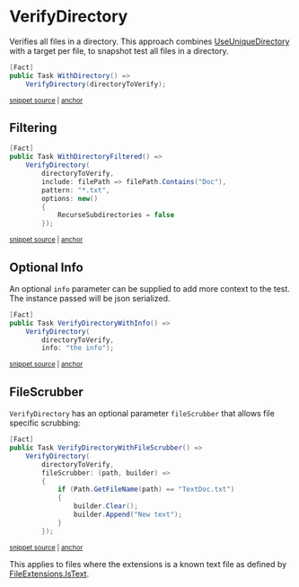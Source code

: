 <!--
GENERATED FILE - DO NOT EDIT
This file was generated by [MarkdownSnippets](https://github.com/SimonCropp/MarkdownSnippets).
Source File: /docs/mdsource/verify-directory.source.md
To change this file edit the source file and then run MarkdownSnippets.
-->

# VerifyDirectory

Verifies all files in a directory. This approach combines [UseUniqueDirectory](/docs/naming.md#useuniquedirectory) with a target per file, to snapshot test all files in a directory.

<!-- snippet: VerifyDirectoryXunitV3 -->
<a id='snippet-VerifyDirectoryXunitV3'></a>
```cs
[Fact]
public Task WithDirectory() =>
    VerifyDirectory(directoryToVerify);
```
<sup><a href='/src/Verify.XunitV3.Tests/Tests.cs#L92-L98' title='Snippet source file'>snippet source</a> | <a href='#snippet-VerifyDirectoryXunitV3' title='Start of snippet'>anchor</a></sup>
<!-- endSnippet -->


## Filtering

<!-- snippet: VerifyDirectoryFilterXunitV3 -->
<a id='snippet-VerifyDirectoryFilterXunitV3'></a>
```cs
[Fact]
public Task WithDirectoryFiltered() =>
    VerifyDirectory(
        directoryToVerify,
        include: filePath => filePath.Contains("Doc"),
        pattern: "*.txt",
        options: new()
        {
            RecurseSubdirectories = false
        });
```
<sup><a href='/src/Verify.XunitV3.Tests/Tests.cs#L129-L142' title='Snippet source file'>snippet source</a> | <a href='#snippet-VerifyDirectoryFilterXunitV3' title='Start of snippet'>anchor</a></sup>
<!-- endSnippet -->


## Optional Info

An optional `info` parameter can be supplied to add more context to the test. The instance passed will be json serialized.

<!-- snippet: VerifyDirectoryWithInfoXunitV3 -->
<a id='snippet-VerifyDirectoryWithInfoXunitV3'></a>
```cs
[Fact]
public Task VerifyDirectoryWithInfo() =>
    VerifyDirectory(
        directoryToVerify,
        info: "the info");
```
<sup><a href='/src/Verify.XunitV3.Tests/Tests.cs#L100-L108' title='Snippet source file'>snippet source</a> | <a href='#snippet-VerifyDirectoryWithInfoXunitV3' title='Start of snippet'>anchor</a></sup>
<!-- endSnippet -->


## FileScrubber

`VerifyDirectory` has an optional parameter `fileScrubber` that allows file specific scrubbing:

<!-- snippet: VerifyDirectoryWithFileScrubberXunitV3 -->
<a id='snippet-VerifyDirectoryWithFileScrubberXunitV3'></a>
```cs
[Fact]
public Task VerifyDirectoryWithFileScrubber() =>
    VerifyDirectory(
        directoryToVerify,
        fileScrubber: (path, builder) =>
        {
            if (Path.GetFileName(path) == "TextDoc.txt")
            {
                builder.Clear();
                builder.Append("New text");
            }
        });
```
<sup><a href='/src/Verify.XunitV3.Tests/Tests.cs#L110-L125' title='Snippet source file'>snippet source</a> | <a href='#snippet-VerifyDirectoryWithFileScrubberXunitV3' title='Start of snippet'>anchor</a></sup>
<!-- endSnippet -->

This applies to files where the extensions is a known text file as defined by [FileExtensions.IsText](https://github.com/VerifyTests/EmptyFiles#istext).

